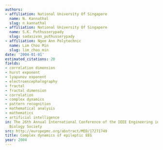 ```yaml
---
authors:
- affiliation: National University Of Singapore
  name: N. Kannathal
  slug: n_kannathal
- affiliation: National University Of Singapore
  name: S.K. Puthusserypady
  slug: sadasivan_puthusserypady
- affiliation: Ngee Ann Polytechnic
  name: Lim Choo Min
  slug: lim_choo_min
date: '2004-01-01'
estimated_citations: 20
fields:
- correlation dimension
- hurst exponent
- lyapunov exponent
- electroencephalography
- fractal
- fractal dimension
- correlation
- complex dynamics
- pattern recognition
- mathematical analysis
- mathematics
- artificial intelligence
in: The 26th Annual International Conference of the IEEE Engineering in Medicine and
  Biology Society
src: http://europepmc.org/abstract/MED/17271749
title: Complex dynamics of epileptic EEG
year: 2004
---
```

